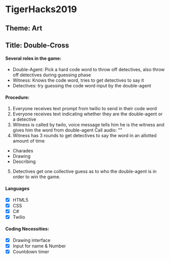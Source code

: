 # TigerHacks2019

## Theme: Art

## Title: Double-Cross
#### Several roles in the game:
  - Double-Agent: Pick a hard code word to throw off detectives, also throw off detectives during guessing phase
  - Witness: Knows the code word, tries to get detectives to say it
  - Detectives: try guessing the code word input by the double-agent
    
#### Procedure:
 1. Everyone receives text prompt from twilio to send in their code word
 2. Everyone receives text indicating whether they are the double-agent or a detective
 3.  Witness is called by twilo, voice message tells him he is the witness and gives him the word from double-agent
 Call audio: ""
 4. Witness has 3 rounds to get detectives to say the word in an allotted amount of time
  - Charades
  - Drawing
  - Describing
 5. Detectives get one collective guess as to who the double-agent is in order to win the game.
 
#### Languages
 - [x] HTML5
 - [x] CSS
 - [x] C#
 - [x] Twilio

#### Coding Necessities: 
 - [x] Drawing interface
 - [x] Input for name & Number
 - [x] Countdown timer
